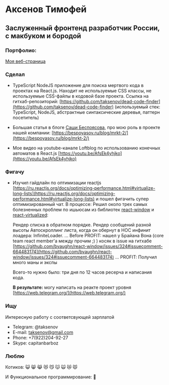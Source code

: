 # Аксенов Тимофей

## Заслуженный фронтенд разработчик России, с макбуком и бородой

### Портфолио:

[Моя веб-страница](https://taksenov.github.io/my-homepage/)

### Сделал

- TypeScript NodeJS приложение для поиска мертвого кода в проектах на React.js. Находит не используемые CSS классы, не используемые CSS-файлы в кодовой базе проекта. Ссылка на гитхаб-репозиторий: [https://github.com/taksenov/dead-code-finder](https://github.com/taksenov/dead-code-finder)
  (используемый стек: TypeScript, NodeJS, абстрактные синтаксические деревья, паттерн посетитель)

- Большая статья в блоге [Саши Беспоясова](https://bespoyasov.ru/), про мою роль в проекте нашей компании: [https://bespoyasov.ru/blog/mrkt-2/](https://bespoyasov.ru/blog/mrkt-2/)

- Мое видео на youtube-канале Loftblog по использованию конечных автоматов в React.js [https://youtu.be/AfsEk4yhjko](https://youtu.be/AfsEk4yhjko)

### Фигачу

- Изучил гайдлайн по оптимизации reactjs [https://ru.reactjs.org/docs/optimizing-performance.html#virtualize-long-lists](https://ru.reactjs.org/docs/optimizing-performance.html#virtualize-long-lists) и пошел фигачить супер оптимизированный чат. В процессе:
  Решил около трех самых болезненных проблем по ишьюсам из библиотек [react-window](https://react-window.now.sh/) и [react-virtualized](https://bvaughn.github.io/react-virtualized/):

  Рендер списка в обратном порядке.
  Рендер сообщений разной высоты
  Автоскроллинг листа, когда он обернут в HOC инфинит лоадера: InfiniteLoader.
  ...
  Before PROFIT: нашел у Брайана Вона (core team react member'а между прочим ;) ) косяк в issue на гитхабе [https://github.com/bvaughn/react-window/issues/324#issuecomment-664483174](https://github.com/bvaughn/react-window/issues/324#issuecomment-664483174)
  ...
  PROFIT: Получил много маны и экспы

  Всего-то нужно было: три дня по 12 часов ресерча и написания кода.

  **В результате:** могу написать на реакте проект уровня [https://web.telegram.org/](https://web.telegram.org/)

### Ищу

Интересную работу с соответсвующей зарплатой

- Telegram: @taksenov
- E-mail: taksenov@gmail.com
- Phone: +7(922)204-92-27
- Skype: capitanbarboz

### Люблю

Котиков: 😺 😸 😹 😻 😼 😽 🙀 😿 😾

И Функциональное программирование: 🦄
